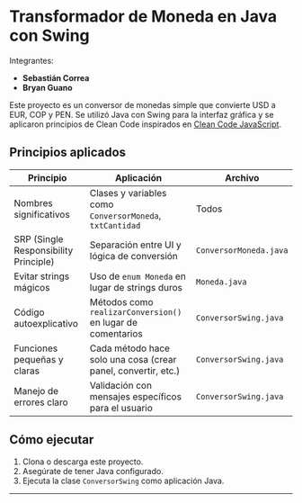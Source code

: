 # Transformador de Moneda en Java con Swing

Integrantes:
- **Sebastián Correa**
- **Bryan Guano**

Este proyecto es un conversor de monedas simple que convierte USD a EUR, COP y PEN. Se utilizó Java con Swing para la interfaz gráfica y se aplicaron principios de Clean Code inspirados en [Clean Code JavaScript](https://github.com/andersontr15/clean-code-javascript-es).

## Principios aplicados

| Principio                                | Aplicación                                                        | Archivo                    |
|------------------------------------------|-------------------------------------------------------------------|----------------------------|
| Nombres significativos                   | Clases y variables como `ConversorMoneda`, `txtCantidad`          | Todos                     |
| SRP (Single Responsibility Principle)    | Separación entre UI y lógica de conversión                        | `ConversorMoneda.java`     |
| Evitar strings mágicos                   | Uso de `enum Moneda` en lugar de strings duros                    | `Moneda.java`              |
| Código autoexplicativo                   | Métodos como `realizarConversion()` en lugar de comentarios       | `ConversorSwing.java`      |
| Funciones pequeñas y claras              | Cada método hace solo una cosa (crear panel, convertir, etc.)     | `ConversorSwing.java`      |
| Manejo de errores claro                  | Validación con mensajes específicos para el usuario               | `ConversorSwing.java`      |

## Cómo ejecutar

1. Clona o descarga este proyecto.
2. Asegúrate de tener Java configurado.
3. Ejecuta la clase `ConversorSwing` como aplicación Java.

---


